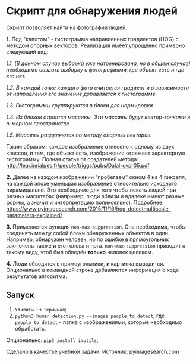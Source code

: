 # Скрипт для обнаружения людей

Скрипт позволяет найти на фотографии людей. 

**1.** Под "капотом" - гистограмма направленных градиентов (HOG) с методом опорных векторов. Реализация имеет упрощённо примерно следующий вид:

*1.1. (В данном случае выборка уже натренирована, но в общем случае) необходимо создать выборку с фотографиями, где объект есть и где его нет.*

*1.2. В каждой точке каждого фото считается градиент и в зависимости от направления его значение добавляется к гистограмме.*

*1.3. Гистограммы группируются в блоки для нормировки.*

*1.4. Из блоков строятся массивы. Эти массивы будут вектор-точками в n-мерном пространстве.*

*1.5. Массивы разделяются по методу опорных векторов.*

Таким образом, каждое изображение отнесено к одному из двух классов, и там, где объект есть, изображение отражает характерную гистограмму.
Полная статья от создателей метода: http://lear.inrialpes.fr/people/triggs/pubs/Dalal-cvpr05.pdf

**2.** Далее на каждом изображении "пробегаем" окном 4 на 4 пикселя, на каждой эпохе уменьшая изображение относительно исходного пирамидально. Это необходимо для того чтобы искать людей при разных масштабах (например, люди вблизи и вдалеке имеют разные формы, а значит и интерпретацию попиксельно). Подробнее: https://www.pyimagesearch.com/2015/11/16/hog-detectmultiscale-parameters-explained/

**3.** Применяется функция `non-max-suppression`. Она необходима, чтобы соединять между собой блоки обнаруженных объектов в один. Например, обнаружен человек, но по ошибке в прямоугольник заключены также и его голова и нога. `non-max-suppression` приводит к такому виду, чтоб был обведён **только** человек целиком. 

**4.** Люди обводятся в прямоугольники, и картинка выводится. Опционально в командной строке добавляется информация о ходе результатов алгоритма.

## Запуск

1. `Утилиты` --> `Терминал`;                      
2. `python3 human_detection.py --images people_to_detect`, где `people_to_detect` - папка с изображениями, которые необходимо обработать. 

Опционально: `pip3 install imutils`;  

Сделано в качестве учебной задачи. Источник: pyimagesearch.com

